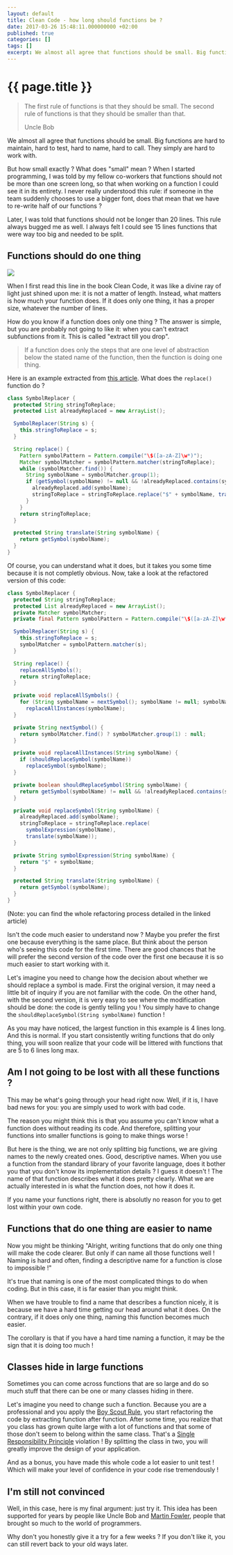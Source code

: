 ```yaml
---
layout: default
title: Clean Code - how long should functions be ?
date: 2017-03-26 15:48:11.000000000 +02:00
published: true
categories: []
tags: []
excerpt: We almost all agree that functions should be small. Big functions are hard to maintain, hard to test, hard to name, hard to call. They simply are hard to work with. But how small exactly ?
---
```

# {{ page.title }}

> The first rule of functions is that they should be small. The second rule of functions is that they should be smaller than that.
> 
> Uncle Bob

We almost all agree that functions should be small. Big functions are hard to maintain, hard to test, hard to name, hard to call. They simply are hard to work with.

But how small exactly ? What does "small" mean ? When I started programming, I was told by my fellow co-workers that functions should not be more than one screen long, so that when working on a function I could see it in its entirety. I never really understood this rule: if someone in the team suddenly chooses to use a bigger font, does that mean that we have to re-write half of our functions ?

Later, I was told that functions should not be longer than 20 lines. This rule always bugged me as well. I always felt I could see 15 lines functions that were way too big and needed to be split.

## Functions should do one thing

![](/assets/rez-817x1024.jpg)

When I first read this line in the book Clean Code, it was like a divine ray of light just shined upon me: it is not a matter of length. Instead, what matters is how much your function does. If it does only one thing, it has a proper size, whatever the number of lines.

How do you know if a function does only one thing ? The answer is simple, but you are probably not going to like it: when you can't extract subfunctions from it. This is called "extract till you drop".

> If a function does only the steps that are one level of abstraction below the stated name of the function, then the function is doing one thing.

Here is an example extracted from [this article](https://sites.google.com/site/unclebobconsultingllc/one-thing-extract-till-you-drop). What does the `replace()`  
function do ?

```java
class SymbolReplacer { 
  protected String stringToReplace;
  protected List alreadyReplaced = new ArrayList();

  SymbolReplacer(String s) {
    this.stringToReplace = s;
  }

  String replace() {
    Pattern symbolPattern = Pattern.compile("\$([a-zA-Z]\w*)");
    Matcher symbolMatcher = symbolPattern.matcher(stringToReplace);
    while (symbolMatcher.find()) {
      String symbolName = symbolMatcher.group(1);
      if (getSymbol(symbolName) != null && !alreadyReplaced.contains(symbolName)) {
        alreadyReplaced.add(symbolName);
        stringToReplace = stringToReplace.replace("$" + symbolName, translate(symbolName));
      }
    }
    return stringToReplace;
  }

  protected String translate(String symbolName) {
    return getSymbol(symbolName);
  }
}
```

Of course, you can understand what it does, but it takes you some time because it is not completly obvious. Now, take a look at the refactored version of this code:

```java
class SymbolReplacer {
  protected String stringToReplace;
  protected List alreadyReplaced = new ArrayList();
  private Matcher symbolMatcher;
  private final Pattern symbolPattern = Pattern.compile("\$([a-zA-Z]\w*)");

  SymbolReplacer(String s) {
    this.stringToReplace = s;
    symbolMatcher = symbolPattern.matcher(s);
  }

  String replace() {
    replaceAllSymbols();
    return stringToReplace;
  }

  private void replaceAllSymbols() {
    for (String symbolName = nextSymbol(); symbolName != null; symbolName = nextSymbol())
      replaceAllInstances(symbolName);
  }

  private String nextSymbol() {
    return symbolMatcher.find() ? symbolMatcher.group(1) : null;
  }

  private void replaceAllInstances(String symbolName) {
    if (shouldReplaceSymbol(symbolName))
      replaceSymbol(symbolName);
  }

  private boolean shouldReplaceSymbol(String symbolName) {
    return getSymbol(symbolName) != null && !alreadyReplaced.contains(symbolName);
  }

  private void replaceSymbol(String symbolName) {
    alreadyReplaced.add(symbolName);
    stringToReplace = stringToReplace.replace(
      symbolExpression(symbolName), 
      translate(symbolName));
  }

  private String symbolExpression(String symbolName) {
    return "$" + symbolName;
  }

  protected String translate(String symbolName) {
    return getSymbol(symbolName);
  }
}
```

(Note: you can find the whole refactoring process detailed in the linked article)

Isn't the code much easier to understand now ? Maybe you prefer the first one because everything is the same place. But think about the person who's seeing this code for the first time. There are good chances that he will prefer the second version of the code over the first one because it is so much easier to start working with it.

Let's imagine you need to change how the decision about whether we should replace a symbol is made. First the original version, it may need a little bit of inquiry if you are not familiar with the code. On the other hand, with the second version, it is very easy to see where the modification should be done: the code is gently telling you ! You simply have to change the `shouldReplaceSymbol(String symbolName)` function !

As you may have noticed, the largest function in this example is 4 lines long. And this is normal. If you start consistently writing functions that do only thing, you will soon realize that your code will be littered with functions that are 5 to 6 lines long max.

## Am I not going to be lost with all these functions ?

This may be what's going through your head right now. Well, if it is, I have bad news for you: you are simply used to work with bad code.

The reason you might think this is that you assume you can't know what a function does without reading its code. And therefore, splitting your functions into smaller functions is going to make things worse !

But here is the thing, we are not only splitting big functions, we are giving names to the newly created ones. Good, descriptive names. When you use a function from the standard library of your favorite language, does it bother you that you don't know its implementation details ? I guess it doesn't ! The name of that function describes what it does pretty clearly. What we are actually interested in is what the function does, not how it does it.

If you name your functions right, there is absolutly no reason for you to get lost within your own code.

## Functions that do one thing are easier to name

Now you might be thinking "Alright, writing functions that do only one thing will make the code clearer. But only if can name all those functions well ! Naming is hard and often, finding a descriptive name for a function is close to impossible !"

It's true that naming is one of the most complicated things to do when coding. But in this case, it is far easier than you might think.

When we have trouble to find a name that describes a function nicely, it is because we have a hard time getting our head around what it does. On the contrary, if it does only one thing, naming this function becomes much easier.

The corollary is that if you have a hard time naming a function, it may be the sign that it is doing too much !

## Classes hide in large functions

Sometimes you can come across functions that are so large and do so much stuff that there can be one or many classes hiding in there.

Let's imagine you need to change such a function. Because you are a professional and you apply the [Boy Scout Rule](http://www.informit.com/articles/article.aspx?p=1235624&seqNum=6), you start refactoring the code by extracting function after function. After some time, you realize that you class has grown quite large with a lot of functions and that some of those don't seem to belong within the same class. That's a [Single Responsibility Principle](https://drive.google.com/file/d/0ByOwmqah_nuGNHEtcU5OekdDMkk/view) violation ! By splitting the class in two, you will greatly improve the design of your application.

And as a bonus, you have made this whole code a lot easier to unit test ! Which will make your level of confidence in your code rise tremendously !

## I'm still not convinced

Well, in this case, here is my final argument: just try it. This idea has been supported for years by people like Uncle Bob and [Martin Fowler](https://martinfowler.com/bliki/FunctionLength.html), people that brought so much to the world of programmers.

Why don't you honestly give it a try for a few weeks ? If you don't like it, you can still revert back to your old ways later.

